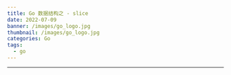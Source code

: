 ```yaml
---
title: Go 数据结构之 - slice
date: 2022-07-09
banner: /images/go_logo.jpg
thumbnail: /images/go_logo.jpg
categories: Go
tags:
  - go
---
```

----------------------------------